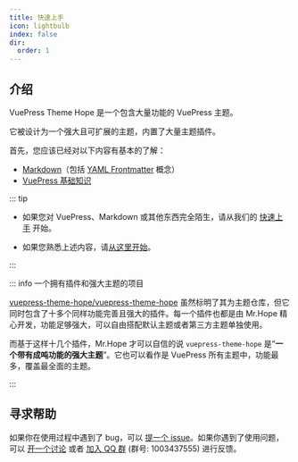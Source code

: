 ```yaml
---
title: 快速上手
icon: lightbulb
index: false
dir:
  order: 1
---
```


<!-- <Catalog /> -->

## 介绍

VuePress Theme Hope 是一个包含大量功能的 VuePress 主题。

它被设计为一个强大且可扩展的主题，内置了大量主题插件。

首先，您应该已经对以下内容有基本的了解：

- [Markdown](../cookbook/markdown/README.md)（包括 [YAML Frontmatter](../cookbook/vuepress/page.md#frontmatter) 概念）
- [VuePress 基础知识](../cookbook/vuepress/README.md)

::: tip

- 如果您对 VuePress、Markdown 或其他东西完全陌生，请从我们的 [快速上手](../get-started/README.md) 开始。

- 如果您熟悉上述内容，请[从这里开始](./intro/intro.md)。

:::

::: info 一个拥有插件和强大主题的项目

[vuepress-theme-hope/vuepress-theme-hope](https://github.com/vuepress-theme-hope/vuepress-theme-hope) 虽然标明了其为主题仓库，但它同时包含了十多个同样功能完善且强大的插件。每一个插件也都是由 Mr.Hope 精心开发，功能足够强大，可以自由搭配默认主题或者第三方主题单独使用。

而基于这样十几个插件，Mr.Hope 才可以自信的说 `vuepress-theme-hope` 是“**一个带有成吨功能的强大主题**”。它也可以看作是 VuePress 所有主题中，功能最多，覆盖最全面的主题。

:::

## 寻求帮助

如果你在使用过程中遇到了 bug，可以 [提一个 issue](https://github.com/vuepress-theme-hope/vuepress-theme-hope/issues)。如果你遇到了使用问题，可以 [开一个讨论](https://github.com/orgs/vuepress-theme-hope/discussions) 或者 [加入 QQ 群](https://jq.qq.com/?_wv=1027&k=rATJyxGK) (群号: 1003437555) 进行反馈。